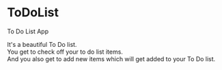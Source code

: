 # ToDoList
To Do List App

It's a beautiful To Do list. <br>
You get to check off your to do list items. <br> And you also get to add new items which will get added to your To Do list.
